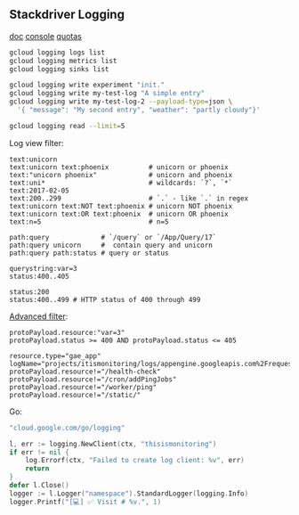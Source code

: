 Stackdriver Logging
-

[doc](https://cloud.google.com/logging/docs/quickstart-sdk)
[console](https://console.cloud.google.com/logs)
[quotas](https://cloud.google.com/logging/quotas)

````sh
gcloud logging logs list
gcloud logging metrics list
gcloud logging sinks list

gcloud logging write experiment "init."
gcloud logging write my-test-log "A simple entry"
gcloud logging write my-test-log-2 --payload-type=json \
  '{ "message": "My second entry", "weather": "partly cloudy"}'

gcloud logging read --limit=5
````

Log view filter:

````
text:unicorn
text:unicorn text:phoenix          # unicorn or phoenix
text:"unicorn phoenix"             # unicorn and phoenix
text:uni*                          # wildcards: `?`, `*`
text:2017-02-05
text:200..299                      # `.` - like `.` in regex
text:unicorn text:NOT text:phoenix # unicorn NOT phoenix
text:unicorn text:OR text:phoenix  # unicorn OR phoenix
text:n=5                           # n=5

path:query             # `/query` or `/App/Query/17`
path:query unicorn     #  contain query and unicorn
path:query path:status # query or status

querystring:var=3
status:400..405

status:200
status:400..499 # HTTP status of 400 through 499
````

[Advanced filter](https://cloud.google.com/logging/docs/view/advanced-filters):

````
protoPayload.resource:"var=3"
protoPayload.status >= 400 AND protoPayload.status <= 405

resource.type="gae_app"
logName="projects/itismonitoring/logs/appengine.googleapis.com%2Frequest_log"
protoPayload.resource!="/health-check"
protoPayload.resource!="/cron/addPingJobs"
protoPayload.resource!="/worker/ping"
protoPayload.resource!="/static/"
````

Go:

````go
"cloud.google.com/go/logging"

l, err := logging.NewClient(ctx, "thisismonitoring")
if err != nil {
    log.Errorf(ctx, "Failed to create log client: %v", err)
    return
}
defer l.Close()
logger := l.Logger("namespace").StandardLogger(logging.Info)
logger.Printf("[💻] ✅ Visit # %v.", 1)
````
